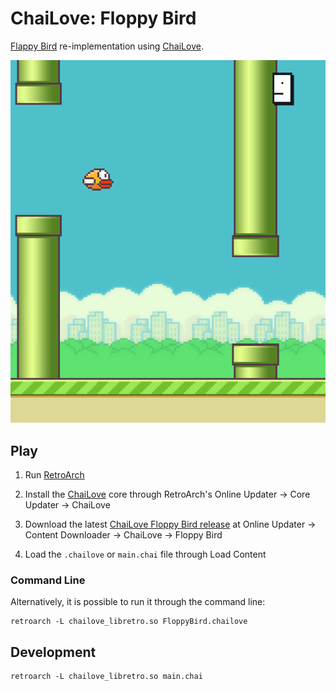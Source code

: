 # ChaiLove: Floppy Bird

[Flappy Bird](https://en.wikipedia.org/wiki/Flappy_Bird) re-implementation using [ChaiLove](https://github.com/RobLoach/ChaiLove).

![Floppy Bird Screenshot](screenshot.png)

## Play

1. Run [RetroArch](http://retroarch.com/)

2. Install the [ChaiLove](https://github.com/robloach/chailove) core through RetroArch's Online Updater → Core Updater → ChaiLove

3. Download the latest [ChaiLove Floppy Bird release](https://github.com/RobLoach/ChaiLove-FloppyBird/releases) at Online Updater → Content Downloader → ChaiLove → Floppy Bird

4. Load the `.chailove` or `main.chai` file through Load Content

### Command Line

Alternatively, it is possible to run it through the command line:

    retroarch -L chailove_libretro.so FloppyBird.chailove

## Development

    retroarch -L chailove_libretro.so main.chai
